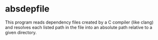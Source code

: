 # absdepfile

This program reads dependency files created by a C compiler (like clang)
and resolves each listed path in the file into an absolute path relative
to a given directory.
